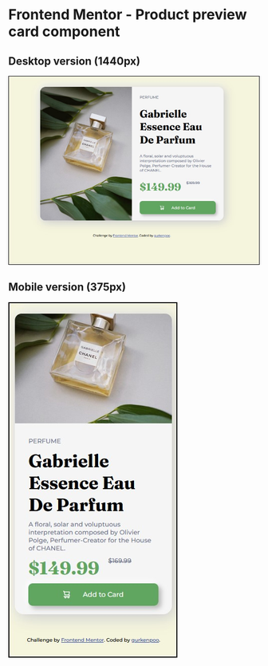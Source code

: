 # Frontend Mentor - Product preview card component

## Desktop version (1440px)

![desktop](./root/images/05desktopready.jpg)

## Mobile version (375px)

![mobile](./root/images/05mobileready.jpg)